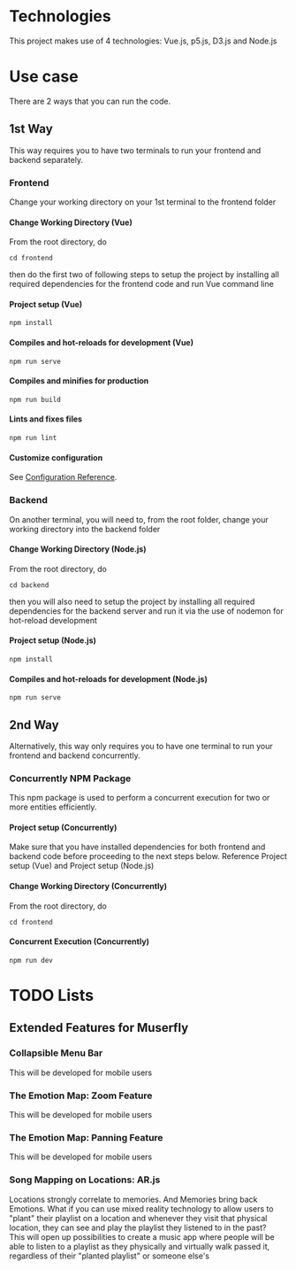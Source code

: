 # Technologies
This project makes use of 4 technologies: Vue.js, p5.js, D3.js and Node.js

# Use case
There are 2 ways that you can run the code. 

## 1st Way
This way requires you to have two terminals to run your frontend and backend separately.

### Frontend
Change your working directory on your 1st terminal to the frontend folder

#### Change Working Directory (Vue)
From the root directory, do
```
cd frontend
```

then do the first two of following steps to setup the project by installing all required dependencies for the frontend code and run Vue command line

#### Project setup (Vue)
```
npm install
```

#### Compiles and hot-reloads for development (Vue)
```
npm run serve
```

#### Compiles and minifies for production
```
npm run build
```

#### Lints and fixes files
```
npm run lint
```

#### Customize configuration
See [Configuration Reference](https://cli.vuejs.org/config/).

### Backend
On another terminal, you will need to, from the root folder, change your working directory into the backend folder

#### Change Working Directory (Node.js)
From the root directory, do
```
cd backend
```

then you will also need to setup the project by installing all required dependencies for the backend server and run it via the use of nodemon for hot-reload development

#### Project setup (Node.js)
```
npm install
```

#### Compiles and hot-reloads for development (Node.js)
```
npm run serve
```

## 2nd Way
Alternatively, this way only requires you to have one terminal to run your frontend and backend concurrently.

### Concurrently NPM Package
This npm package is used to perform a concurrent execution for two or more entities efficiently.

#### Project setup (Concurrently)
Make sure that you have installed dependencies for both frontend and backend code before proceeding to the next steps below. Reference Project setup (Vue) and Project setup (Node.js)

#### Change Working Directory (Concurrently)
From the root directory, do
```
cd frontend
```

#### Concurrent Execution (Concurrently)
```
npm run dev
```

# TODO Lists
## Extended Features for Muserfly
### Collapsible Menu Bar
This will be developed for mobile users
### The Emotion Map: Zoom Feature
This will be developed for mobile users
### The Emotion Map: Panning Feature
This will be developed for mobile users
### Song Mapping on Locations: AR.js
Locations strongly correlate to memories. And Memories bring back Emotions. What if you can use mixed reality technology to allow users to "plant" their playlist on a location and whenever they visit that physical location, they can see and play the playlist they listened to in the past?<br />
This will open up possibilities to create a music app where people will be able to listen to a playlist as they physically and virtually walk passed it, regardless of their "planted playlist" or someone else's 
